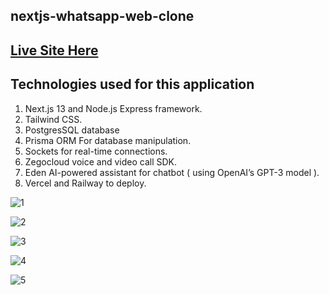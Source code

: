 ## nextjs-whatsapp-web-clone

## [Live Site Here](https://whatsapp-web-clone-client.vercel.app/)

## Technologies used for this application

1. Next.js 13 and Node.js Express framework.
2. Tailwind CSS.
3. PostgresSQL database
4. Prisma ORM For database manipulation.
5. Sockets for real-time connections.
6. Zegocloud voice and video call SDK.
7. Eden AI-powered assistant for chatbot ( using OpenAI’s GPT-3 model ).
8. Vercel and Railway to deploy.


![1](https://github.com/Sir-Rumeh/whatsapp-web-clone/assets/95687544/1964cfb9-2242-4d87-99d7-1d7140dbcea6)

![2](https://github.com/Sir-Rumeh/whatsapp-web-clone/assets/95687544/13d82c41-7db2-470d-bdc6-b415e2b33e37)

![3](https://github.com/Sir-Rumeh/whatsapp-web-clone/assets/95687544/e4d0d1e3-979b-4c49-83fd-353f9efa0711)

![4](https://github.com/Sir-Rumeh/whatsapp-web-clone/assets/95687544/89cb4b14-4808-44e7-90f2-6dd5ff040ced)

![5](https://github.com/Sir-Rumeh/whatsapp-web-clone/assets/95687544/28e06344-5b7c-4c7a-a6bf-ad08da55a351)

